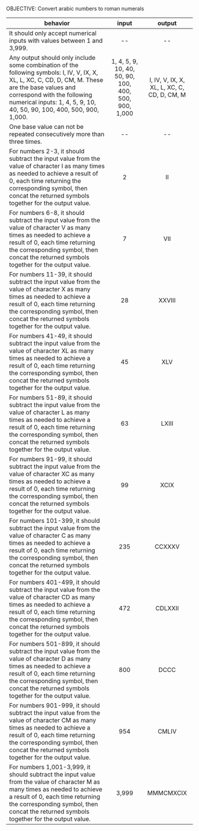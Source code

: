OBJECTIVE: Convert arabic numbers to roman numerals

| behavior |  input   |  output  |
|----------|:--------:|:--------:|
|It should only accept numerical inputs with values between 1 and 3,999.| -- | -- |
|Any output should only include some combination of the following symbols: I, IV, V, IX, X, XL, L, XC, C, CD, D, CM, M. These are the base values and correspond with the following numerical inputs: 1, 4, 5, 9, 10, 40, 50, 90, 100, 400, 500, 900, 1,000.| 1, 4, 5, 9, 10, 40, 50, 90, 100, 400, 500, 900, 1,000 | I, IV, V, IX, X, XL, L, XC, C, CD, D, CM, M |
|One base value can not be repeated consecutively more than three times.| -- | -- |
|For numbers 2-3, it should subtract the input value from the value of character I as many times as needed to achieve a result of 0, each time returning the corresponding symbol, then concat the returned symbols together for the output value.| 2 | II |
|For numbers 6-8, it should subtract the input value from the value of character V as many times as needed to achieve a result of 0, each time returning the corresponding symbol, then concat the returned symbols together for the output value.| 7 | VII |
|For numbers 11-39, it should subtract the input value from the value of character X as many times as needed to achieve a result of 0, each time returning the corresponding symbol, then concat the returned symbols together for the output value.| 28 | XXVIII |
|For numbers 41-49, it should subtract the input value from the value of character XL as many times as needed to achieve a result of 0, each time returning the corresponding symbol, then concat the returned symbols together for the output value.| 45 | XLV |
|For numbers 51-89, it should subtract the input value from the value of character L as many times as needed to achieve a result of 0, each time returning the corresponding symbol, then concat the returned symbols together for the output value.| 63 | LXIII |
|For numbers 91-99, it should subtract the input value from the value of character XC as many times as needed to achieve a result of 0, each time returning the corresponding symbol, then concat the returned symbols together for the output value.| 99 | XCIX |
|For numbers 101-399, it should subtract the input value from the value of character C as many times as needed to achieve a result of 0, each time returning the corresponding symbol, then concat the returned symbols together for the output value.| 235 | CCXXXV |
|For numbers 401-499, it should subtract the input value from the value of character CD as many times as needed to achieve a result of 0, each time returning the corresponding symbol, then concat the returned symbols together for the output value.| 472 | CDLXXII |
|For numbers 501-899, it should subtract the input value from the value of character D as many times as needed to achieve a result of 0, each time returning the corresponding symbol, then concat the returned symbols together for the output value.| 800 | DCCC |
|For numbers 901-999, it should subtract the input value from the value of character CM as many times as needed to achieve a result of 0, each time returning the corresponding symbol, then concat the returned symbols together for the output value.| 954 | CMLIV |
|For numbers 1,001-3,999, it should subtract the input value from the value of character M as many times as needed to achieve a result of 0, each time returning the corresponding symbol, then concat the returned symbols together for the output value.| 3,999 | MMMCMXCIX |
